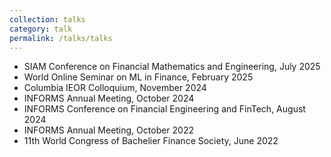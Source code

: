 ```yaml
---
collection: talks
category: talk
permalink: /talks/talks
---
```


<ul>
  <li>SIAM Conference on Financial Mathematics and Engineering, July 2025</li>
  <li>World Online Seminar on ML in Finance, February 2025</li>
  <li>Columbia IEOR Colloquium, November 2024</li>
  <li>INFORMS Annual Meeting, October 2024</li>
  <li>INFORMS Conference on Financial Engineering and FinTech, August 2024</li>
  <li>INFORMS Annual Meeting, October 2022</li>
  <li>11th World Congress of Bachelier Finance Society, June 2022</li>
</ul>
